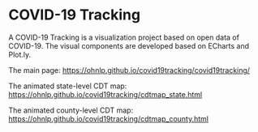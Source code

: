 # COVID-19 Tracking

A COVID-19 Tracking is a visualization project based on open data of COVID-19.
The visual components are developed based on ECharts and Plot.ly.

The main page: https://ohnlp.github.io/covid19tracking/covid19tracking/

The animated state-level CDT map: https://ohnlp.github.io/covid19tracking/cdtmap_state.html

The animated county-level CDT map: https://ohnlp.github.io/covid19tracking/cdtmap_county.html
